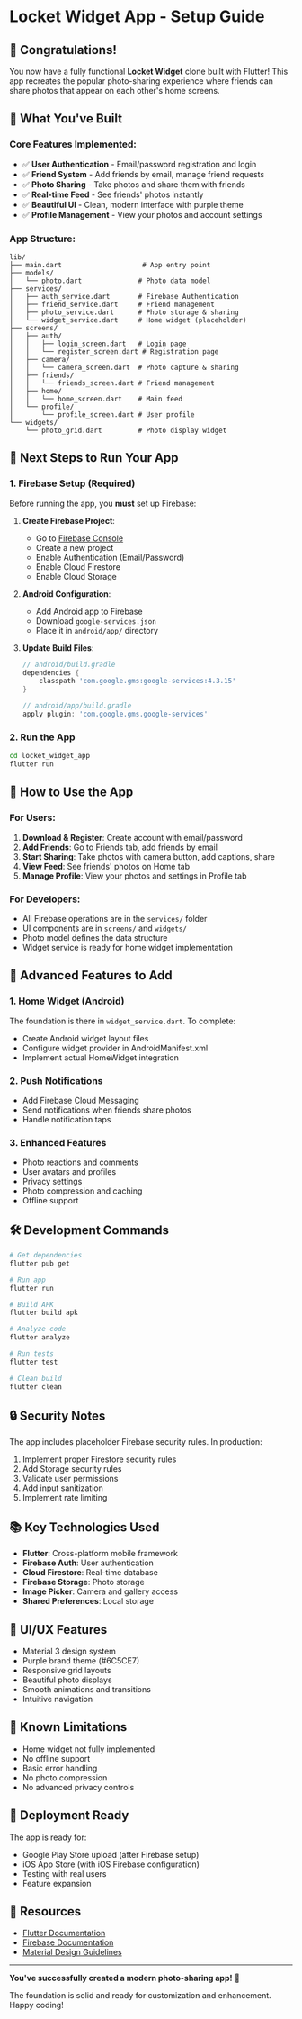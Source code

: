 # Locket Widget App - Setup Guide

## 🎉 Congratulations! 

You now have a fully functional **Locket Widget** clone built with Flutter! This app recreates the popular photo-sharing experience where friends can share photos that appear on each other's home screens.

## 📱 What You've Built

### Core Features Implemented:
- ✅ **User Authentication** - Email/password registration and login
- ✅ **Friend System** - Add friends by email, manage friend requests
- ✅ **Photo Sharing** - Take photos and share them with friends
- ✅ **Real-time Feed** - See friends' photos instantly
- ✅ **Beautiful UI** - Clean, modern interface with purple theme
- ✅ **Profile Management** - View your photos and account settings

### App Structure:
```
lib/
├── main.dart                    # App entry point
├── models/
│   └── photo.dart              # Photo data model
├── services/
│   ├── auth_service.dart       # Firebase Authentication
│   ├── friend_service.dart     # Friend management
│   ├── photo_service.dart      # Photo storage & sharing
│   └── widget_service.dart     # Home widget (placeholder)
├── screens/
│   ├── auth/
│   │   ├── login_screen.dart   # Login page
│   │   └── register_screen.dart # Registration page
│   ├── camera/
│   │   └── camera_screen.dart  # Photo capture & sharing
│   ├── friends/
│   │   └── friends_screen.dart # Friend management
│   ├── home/
│   │   └── home_screen.dart    # Main feed
│   └── profile/
│       └── profile_screen.dart # User profile
└── widgets/
    └── photo_grid.dart         # Photo display widget
```

## 🚀 Next Steps to Run Your App

### 1. Firebase Setup (Required)
Before running the app, you **must** set up Firebase:

1. **Create Firebase Project**:
   - Go to [Firebase Console](https://console.firebase.google.com)
   - Create a new project
   - Enable Authentication (Email/Password)
   - Enable Cloud Firestore
   - Enable Cloud Storage

2. **Android Configuration**:
   - Add Android app to Firebase
   - Download `google-services.json`
   - Place it in `android/app/` directory

3. **Update Build Files**:
   ```gradle
   // android/build.gradle
   dependencies {
       classpath 'com.google.gms:google-services:4.3.15'
   }
   
   // android/app/build.gradle
   apply plugin: 'com.google.gms.google-services'
   ```

### 2. Run the App
```bash
cd locket_widget_app
flutter run
```

## 📖 How to Use the App

### For Users:
1. **Download & Register**: Create account with email/password
2. **Add Friends**: Go to Friends tab, add friends by email
3. **Start Sharing**: Take photos with camera button, add captions, share
4. **View Feed**: See friends' photos on Home tab
5. **Manage Profile**: View your photos and settings in Profile tab

### For Developers:
- All Firebase operations are in the `services/` folder
- UI components are in `screens/` and `widgets/`
- Photo model defines the data structure
- Widget service is ready for home widget implementation

## 🔧 Advanced Features to Add

### 1. Home Widget (Android)
The foundation is there in `widget_service.dart`. To complete:
- Create Android widget layout files
- Configure widget provider in AndroidManifest.xml
- Implement actual HomeWidget integration

### 2. Push Notifications
- Add Firebase Cloud Messaging
- Send notifications when friends share photos
- Handle notification taps

### 3. Enhanced Features
- Photo reactions and comments
- User avatars and profiles
- Privacy settings
- Photo compression and caching
- Offline support

## 🛠️ Development Commands

```bash
# Get dependencies
flutter pub get

# Run app
flutter run

# Build APK
flutter build apk

# Analyze code
flutter analyze

# Run tests
flutter test

# Clean build
flutter clean
```

## 🔒 Security Notes

The app includes placeholder Firebase security rules. In production:
1. Implement proper Firestore security rules
2. Add Storage security rules
3. Validate user permissions
4. Add input sanitization
5. Implement rate limiting

## 📚 Key Technologies Used

- **Flutter**: Cross-platform mobile framework
- **Firebase Auth**: User authentication
- **Cloud Firestore**: Real-time database
- **Firebase Storage**: Photo storage
- **Image Picker**: Camera and gallery access
- **Shared Preferences**: Local storage

## 🎨 UI/UX Features

- Material 3 design system
- Purple brand theme (#6C5CE7)
- Responsive grid layouts
- Beautiful photo displays
- Smooth animations and transitions
- Intuitive navigation

## 🐛 Known Limitations

- Home widget not fully implemented
- No offline support
- Basic error handling
- No photo compression
- No advanced privacy controls

## 🚀 Deployment Ready

The app is ready for:
- Google Play Store upload (after Firebase setup)
- iOS App Store (with iOS Firebase configuration)
- Testing with real users
- Feature expansion

## 🔗 Resources

- [Flutter Documentation](https://docs.flutter.dev/)
- [Firebase Documentation](https://firebase.google.com/docs)
- [Material Design Guidelines](https://material.io/design)

---

**You've successfully created a modern photo-sharing app!** 🎊

The foundation is solid and ready for customization and enhancement. Happy coding!